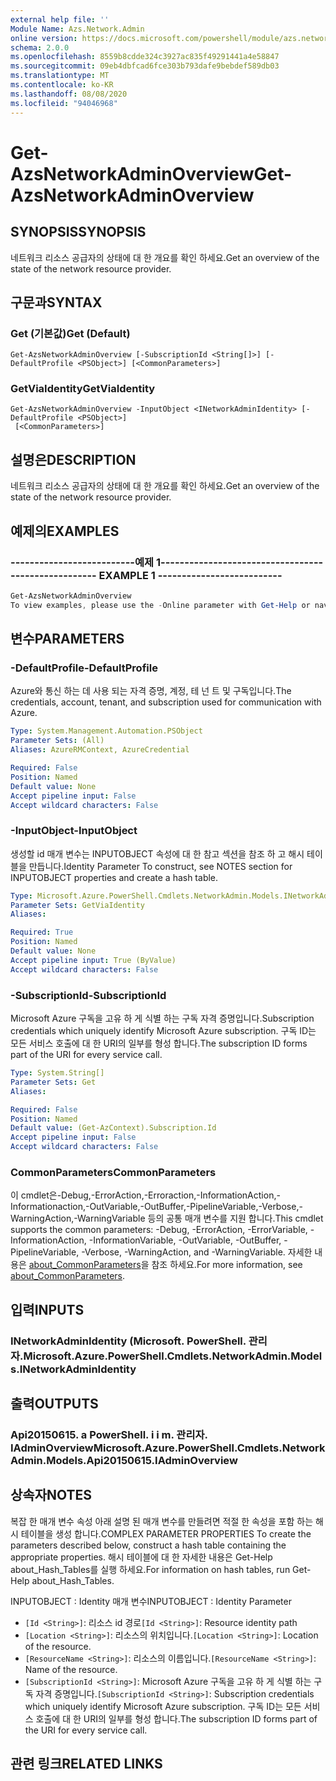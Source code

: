 ```yaml
---
external help file: ''
Module Name: Azs.Network.Admin
online version: https://docs.microsoft.com/powershell/module/azs.network.admin/get-azsnetworkadminoverview
schema: 2.0.0
ms.openlocfilehash: 8559b8cdde324c3927ac835f49291441a4e58847
ms.sourcegitcommit: 09eb4dbfcad6fce303b793dafe9bebdef589db03
ms.translationtype: MT
ms.contentlocale: ko-KR
ms.lasthandoff: 08/08/2020
ms.locfileid: "94046968"
---
```

# <span data-ttu-id="5b674-101">Get-AzsNetworkAdminOverview</span><span class="sxs-lookup"><span data-stu-id="5b674-101">Get-AzsNetworkAdminOverview</span></span>

## <span data-ttu-id="5b674-102">SYNOPSIS</span><span class="sxs-lookup"><span data-stu-id="5b674-102">SYNOPSIS</span></span>
<span data-ttu-id="5b674-103">네트워크 리소스 공급자의 상태에 대 한 개요를 확인 하세요.</span><span class="sxs-lookup"><span data-stu-id="5b674-103">Get an overview of the state of the network resource provider.</span></span>

## <span data-ttu-id="5b674-104">구문과</span><span class="sxs-lookup"><span data-stu-id="5b674-104">SYNTAX</span></span>

### <span data-ttu-id="5b674-105">Get (기본값)</span><span class="sxs-lookup"><span data-stu-id="5b674-105">Get (Default)</span></span>
```
Get-AzsNetworkAdminOverview [-SubscriptionId <String[]>] [-DefaultProfile <PSObject>] [<CommonParameters>]
```

### <span data-ttu-id="5b674-106">GetViaIdentity</span><span class="sxs-lookup"><span data-stu-id="5b674-106">GetViaIdentity</span></span>
```
Get-AzsNetworkAdminOverview -InputObject <INetworkAdminIdentity> [-DefaultProfile <PSObject>]
 [<CommonParameters>]
```

## <span data-ttu-id="5b674-107">설명은</span><span class="sxs-lookup"><span data-stu-id="5b674-107">DESCRIPTION</span></span>
<span data-ttu-id="5b674-108">네트워크 리소스 공급자의 상태에 대 한 개요를 확인 하세요.</span><span class="sxs-lookup"><span data-stu-id="5b674-108">Get an overview of the state of the network resource provider.</span></span>

## <span data-ttu-id="5b674-109">예제의</span><span class="sxs-lookup"><span data-stu-id="5b674-109">EXAMPLES</span></span>

### <span data-ttu-id="5b674-110">--------------------------예제 1--------------------------</span><span class="sxs-lookup"><span data-stu-id="5b674-110">-------------------------- EXAMPLE 1 --------------------------</span></span>
```powershell
Get-AzsNetworkAdminOverview
To view examples, please use the -Online parameter with Get-Help or navigate to: https://docs.microsoft.com/powershell/module/azs.network.admin/get-azsnetworkadminoverview
```



## <span data-ttu-id="5b674-111">변수</span><span class="sxs-lookup"><span data-stu-id="5b674-111">PARAMETERS</span></span>

### <span data-ttu-id="5b674-112">-DefaultProfile</span><span class="sxs-lookup"><span data-stu-id="5b674-112">-DefaultProfile</span></span>
<span data-ttu-id="5b674-113">Azure와 통신 하는 데 사용 되는 자격 증명, 계정, 테 넌 트 및 구독입니다.</span><span class="sxs-lookup"><span data-stu-id="5b674-113">The credentials, account, tenant, and subscription used for communication with Azure.</span></span>

```yaml
Type: System.Management.Automation.PSObject
Parameter Sets: (All)
Aliases: AzureRMContext, AzureCredential

Required: False
Position: Named
Default value: None
Accept pipeline input: False
Accept wildcard characters: False

```

### <span data-ttu-id="5b674-114">-InputObject</span><span class="sxs-lookup"><span data-stu-id="5b674-114">-InputObject</span></span>
<span data-ttu-id="5b674-115">생성할 id 매개 변수는 INPUTOBJECT 속성에 대 한 참고 섹션을 참조 하 고 해시 테이블을 만듭니다.</span><span class="sxs-lookup"><span data-stu-id="5b674-115">Identity Parameter To construct, see NOTES section for INPUTOBJECT properties and create a hash table.</span></span>

```yaml
Type: Microsoft.Azure.PowerShell.Cmdlets.NetworkAdmin.Models.INetworkAdminIdentity
Parameter Sets: GetViaIdentity
Aliases:

Required: True
Position: Named
Default value: None
Accept pipeline input: True (ByValue)
Accept wildcard characters: False

```

### <span data-ttu-id="5b674-116">-SubscriptionId</span><span class="sxs-lookup"><span data-stu-id="5b674-116">-SubscriptionId</span></span>
<span data-ttu-id="5b674-117">Microsoft Azure 구독을 고유 하 게 식별 하는 구독 자격 증명입니다.</span><span class="sxs-lookup"><span data-stu-id="5b674-117">Subscription credentials which uniquely identify Microsoft Azure subscription.</span></span>
<span data-ttu-id="5b674-118">구독 ID는 모든 서비스 호출에 대 한 URI의 일부를 형성 합니다.</span><span class="sxs-lookup"><span data-stu-id="5b674-118">The subscription ID forms part of the URI for every service call.</span></span>

```yaml
Type: System.String[]
Parameter Sets: Get
Aliases:

Required: False
Position: Named
Default value: (Get-AzContext).Subscription.Id
Accept pipeline input: False
Accept wildcard characters: False

```

### <span data-ttu-id="5b674-119">CommonParameters</span><span class="sxs-lookup"><span data-stu-id="5b674-119">CommonParameters</span></span>
<span data-ttu-id="5b674-120">이 cmdlet은-Debug,-ErrorAction,-Erroraction,-InformationAction,-Informationaction,-OutVariable,-OutBuffer,-PipelineVariable,-Verbose,-WarningAction,-WarningVariable 등의 공통 매개 변수를 지원 합니다.</span><span class="sxs-lookup"><span data-stu-id="5b674-120">This cmdlet supports the common parameters: -Debug, -ErrorAction, -ErrorVariable, -InformationAction, -InformationVariable, -OutVariable, -OutBuffer, -PipelineVariable, -Verbose, -WarningAction, and -WarningVariable.</span></span> <span data-ttu-id="5b674-121">자세한 내용은 [about_CommonParameters](http://go.microsoft.com/fwlink/?LinkID=113216)을 참조 하세요.</span><span class="sxs-lookup"><span data-stu-id="5b674-121">For more information, see [about_CommonParameters](http://go.microsoft.com/fwlink/?LinkID=113216).</span></span>

## <span data-ttu-id="5b674-122">입력</span><span class="sxs-lookup"><span data-stu-id="5b674-122">INPUTS</span></span>

### <span data-ttu-id="5b674-123">INetworkAdminIdentity (Microsoft. PowerShell. 관리자.</span><span class="sxs-lookup"><span data-stu-id="5b674-123">Microsoft.Azure.PowerShell.Cmdlets.NetworkAdmin.Models.INetworkAdminIdentity</span></span>

## <span data-ttu-id="5b674-124">출력</span><span class="sxs-lookup"><span data-stu-id="5b674-124">OUTPUTS</span></span>

### <span data-ttu-id="5b674-125">Api20150615. a PowerShell. i i m. 관리자. IAdminOverview</span><span class="sxs-lookup"><span data-stu-id="5b674-125">Microsoft.Azure.PowerShell.Cmdlets.NetworkAdmin.Models.Api20150615.IAdminOverview</span></span>



## <span data-ttu-id="5b674-126">상속자</span><span class="sxs-lookup"><span data-stu-id="5b674-126">NOTES</span></span>

<span data-ttu-id="5b674-127">복잡 한 매개 변수 속성 아래 설명 된 매개 변수를 만들려면 적절 한 속성을 포함 하는 해시 테이블을 생성 합니다.</span><span class="sxs-lookup"><span data-stu-id="5b674-127">COMPLEX PARAMETER PROPERTIES To create the parameters described below, construct a hash table containing the appropriate properties.</span></span> <span data-ttu-id="5b674-128">해시 테이블에 대 한 자세한 내용은 Get-Help about_Hash_Tables를 실행 하세요.</span><span class="sxs-lookup"><span data-stu-id="5b674-128">For information on hash tables, run Get-Help about_Hash_Tables.</span></span>

<span data-ttu-id="5b674-129">INPUTOBJECT <INetworkAdminIdentity> : Identity 매개 변수</span><span class="sxs-lookup"><span data-stu-id="5b674-129">INPUTOBJECT <INetworkAdminIdentity>: Identity Parameter</span></span>
  - <span data-ttu-id="5b674-130">`[Id <String>]`: 리소스 id 경로</span><span class="sxs-lookup"><span data-stu-id="5b674-130">`[Id <String>]`: Resource identity path</span></span>
  - <span data-ttu-id="5b674-131">`[Location <String>]`: 리소스의 위치입니다.</span><span class="sxs-lookup"><span data-stu-id="5b674-131">`[Location <String>]`: Location of the resource.</span></span>
  - <span data-ttu-id="5b674-132">`[ResourceName <String>]`: 리소스의 이름입니다.</span><span class="sxs-lookup"><span data-stu-id="5b674-132">`[ResourceName <String>]`: Name of the resource.</span></span>
  - <span data-ttu-id="5b674-133">`[SubscriptionId <String>]`: Microsoft Azure 구독을 고유 하 게 식별 하는 구독 자격 증명입니다.</span><span class="sxs-lookup"><span data-stu-id="5b674-133">`[SubscriptionId <String>]`: Subscription credentials which uniquely identify Microsoft Azure subscription.</span></span> <span data-ttu-id="5b674-134">구독 ID는 모든 서비스 호출에 대 한 URI의 일부를 형성 합니다.</span><span class="sxs-lookup"><span data-stu-id="5b674-134">The subscription ID forms part of the URI for every service call.</span></span>

## <span data-ttu-id="5b674-135">관련 링크</span><span class="sxs-lookup"><span data-stu-id="5b674-135">RELATED LINKS</span></span>

